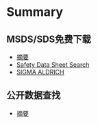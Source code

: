 # Summary

## MSDS/SDS免费下载

* [摘要](README.md)
* [Safety Data Sheet Search](chapter1.md)
* [SIGMA ALDRICH](sigma-aldrich.md)

## 公开数据查找

* [摘要](gong-kai-shu-ju-cha-zhao/zhai-yao.md)

